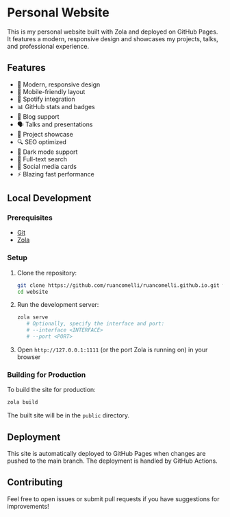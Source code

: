 # Personal Website

This is my personal website built with Zola and deployed on GitHub Pages.
It features a modern, responsive design and showcases my projects, talks, and professional experience.

## Features

- 🎨 Modern, responsive design
- 📱 Mobile-friendly layout
- 🎵 Spotify integration
- 📊 GitHub stats and badges
- 📝 Blog support
- 🗣️ Talks and presentations
- 🚀 Project showcase
- 🔍 SEO optimized
- 🌙 Dark mode support
- 🔎 Full-text search
- 📱 Social media cards
- ⚡ Blazing fast performance

## Local Development

### Prerequisites

- [Git](https://git-scm.com/)
- [Zola](https://www.getzola.org/)

### Setup

1. Clone the repository:

   ```bash
   git clone https://github.com/ruancomelli/ruancomelli.github.io.git website
   cd website
   ```

2. Run the development server:

   ```bash
   zola serve
      # Optionally, specify the interface and port:
      # --interface <INTERFACE>
      # --port <PORT>
   ```

3. Open `http://127.0.0.1:1111` (or the port Zola is running on) in your browser

### Building for Production

To build the site for production:

```bash
zola build
```

The built site will be in the `public` directory.

## Deployment

This site is automatically deployed to GitHub Pages when changes are pushed to the main branch. The deployment is handled by GitHub Actions.

## Contributing

Feel free to open issues or submit pull requests if you have suggestions for improvements!
